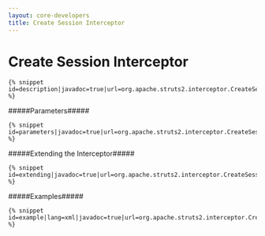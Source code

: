```yaml
---
layout: core-developers
title: Create Session Interceptor
---
```


# Create Session Interceptor



~~~~~~~
{% snippet id=description|javadoc=true|url=org.apache.struts2.interceptor.CreateSessionInterceptor %}
~~~~~~~

#####Parameters#####



~~~~~~~
{% snippet id=parameters|javadoc=true|url=org.apache.struts2.interceptor.CreateSessionInterceptor %}
~~~~~~~

#####Extending the Interceptor#####



~~~~~~~
{% snippet id=extending|javadoc=true|url=org.apache.struts2.interceptor.CreateSessionInterceptor %}
~~~~~~~

#####Examples#####



~~~~~~~
{% snippet id=example|lang=xml|javadoc=true|url=org.apache.struts2.interceptor.CreateSessionInterceptor %}
~~~~~~~

